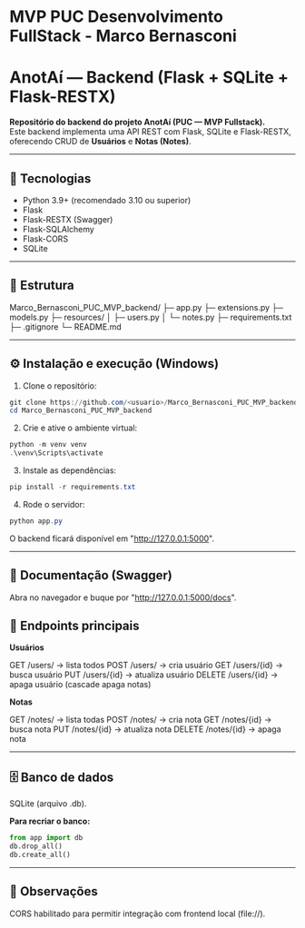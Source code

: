 # MVP PUC Desenvolvimento FullStack - Marco Bernasconi

# AnotAí — Backend (Flask + SQLite + Flask-RESTX)

**Repositório do backend do projeto AnotAí (PUC — MVP Fullstack).**  
Este backend implementa uma API REST com Flask, SQLite e Flask-RESTX, oferecendo CRUD de **Usuários** e **Notas (Notes)**.  

---

## 🚀 Tecnologias
- Python 3.9+ (recomendado 3.10 ou superior)
- Flask
- Flask-RESTX (Swagger)
- Flask-SQLAlchemy
- Flask-CORS
- SQLite

---

## 📂 Estrutura
Marco_Bernasconi_PUC_MVP_backend/
├─ app.py
├─ extensions.py
├─ models.py
├─ resources/
│ ├─ users.py
│ └─ notes.py
├─ requirements.txt
├─ .gitignore
└─ README.md

---

## ⚙️ Instalação e execução (Windows)

1. Clone o repositório:
```powershell
git clone https://github.com/<usuario>/Marco_Bernasconi_PUC_MVP_backend.git
cd Marco_Bernasconi_PUC_MVP_backend
```
2. Crie e ative o ambiente virtual:
```powershell
python -m venv venv
.\venv\Scripts\activate
```
3. Instale as dependências:
```powershell
pip install -r requirements.txt
```
4. Rode o servidor:
```powershell
python app.py
```
O backend ficará disponível em "http://127.0.0.1:5000".

---

## 📖 Documentação (Swagger)

Abra no navegador e buque por "http://127.0.0.1:5000/docs".

## 📌 Endpoints principais

**Usuários**

GET /users/ → lista todos
POST /users/ → cria usuário
GET /users/{id} → busca usuário
PUT /users/{id} → atualiza usuário
DELETE /users/{id} → apaga usuário (cascade apaga notas)

**Notas**

GET /notes/ → lista todas
POST /notes/ → cria nota
GET /notes/{id} → busca nota
PUT /notes/{id} → atualiza nota
DELETE /notes/{id} → apaga nota

---

## 🗄️ Banco de dados

SQLite (arquivo .db).

**Para recriar o banco:**

```python
from app import db
db.drop_all()
db.create_all()
```
---
## 📝 Observações

CORS habilitado para permitir integração com frontend local (file://).






















